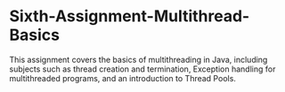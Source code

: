 # Sixth-Assignment-Multithread-Basics
This assignment covers the basics of multithreading in Java, including subjects such as thread creation and termination, Exception handling for multithreaded programs, and an introduction to Thread Pools.
